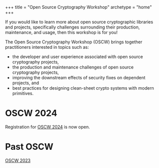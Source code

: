 +++
title = "Open Source Cryptography Workshop"
archetype = "home"
+++

If you would like to learn more about open source cryptographic libraries and projects, specifically challenges surrounding their production, maintenance, and usage, then this workshop is for you!

The Open Source Cryptography Workshop (OSCW) brings together practitioners interested in topics such as:

- the developer and user experience associated with open source cryptography projects,</li>
- the production and maintenance challenges of open source cryptography projects,</li>
- improving the downstream effects of security fixes on dependent projects, and</li>
- best practices for designing clean-sheet crypto systems with modern primitives.

# OSCW 2024

Registration for [OSCW 2024](/2024) is now open.

# Past OSCW

[OSCW 2023](/2023)
